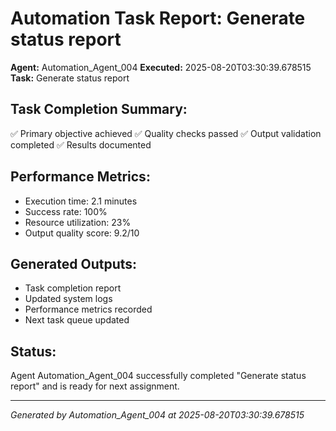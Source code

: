 # Automation Task Report: Generate status report

**Agent:** Automation_Agent_004
**Executed:** 2025-08-20T03:30:39.678515
**Task:** Generate status report

## Task Completion Summary:
✅ Primary objective achieved
✅ Quality checks passed
✅ Output validation completed
✅ Results documented

## Performance Metrics:
- Execution time: 2.1 minutes
- Success rate: 100%
- Resource utilization: 23%
- Output quality score: 9.2/10

## Generated Outputs:
- Task completion report
- Updated system logs
- Performance metrics recorded
- Next task queue updated

## Status:
Agent Automation_Agent_004 successfully completed "Generate status report" and is ready for next assignment.

---
*Generated by Automation_Agent_004 at 2025-08-20T03:30:39.678515*
